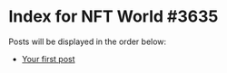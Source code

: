 # Index for NFT World #3635
Posts will be displayed in the order below:

- [Your first post](./001-first.md)


